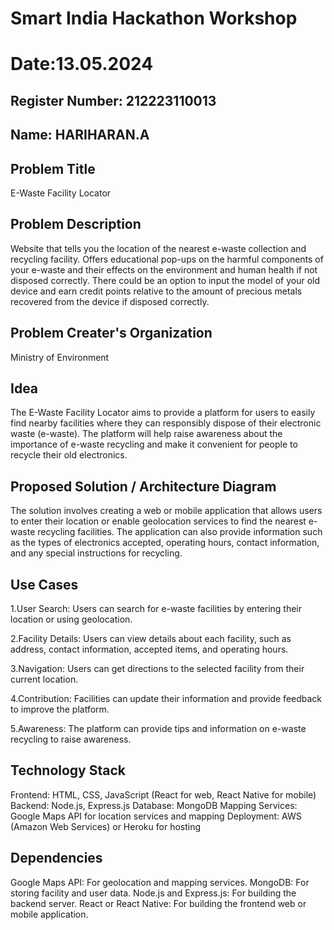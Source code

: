 # Smart India Hackathon Workshop
# Date:13.05.2024
## Register Number: 212223110013
## Name: HARIHARAN.A
## Problem Title
E-Waste Facility Locator
## Problem Description
Website that tells you the location of the nearest e-waste collection and recycling facility. Offers educational pop-ups on the harmful components of your e-waste and their effects on the environment and human health if not disposed correctly. There could be an option to input the model of your old device and earn credit points relative to the amount of precious metals recovered from the device if disposed correctly.
## Problem Creater's Organization
Ministry of Environment

## Idea

The E-Waste Facility Locator aims to provide a platform for users to easily find nearby facilities where they can responsibly dispose of their electronic waste (e-waste). The platform will help raise awareness about the importance of e-waste recycling and make it convenient for people to recycle their old electronics.


## Proposed Solution / Architecture Diagram

The solution involves creating a web or mobile application that allows users to enter their location or enable geolocation services to find the nearest e-waste recycling facilities. The application can also provide information such as the types of electronics accepted, operating hours, contact information, and any special instructions for recycling.


## Use Cases

1.User Search: Users can search for e-waste facilities by entering their location or using geolocation.

2.Facility Details: Users can view details about each facility, such as address, contact information, accepted items, and operating hours.

3.Navigation: Users can get directions to the selected facility from their current location.

4.Contribution: Facilities can update their information and provide feedback to improve the platform.

5.Awareness: The platform can provide tips and information on e-waste recycling to raise awareness.


## Technology Stack
Frontend: HTML, CSS, JavaScript (React for web, React Native for mobile)
Backend: Node.js, Express.js
Database: MongoDB
Mapping Services: Google Maps API for location services and mapping
Deployment: AWS (Amazon Web Services) or Heroku for hosting

## Dependencies
Google Maps API: For geolocation and mapping services.
MongoDB: For storing facility and user data.
Node.js and Express.js: For building the backend server.
React or React Native: For building the frontend web or mobile application.
